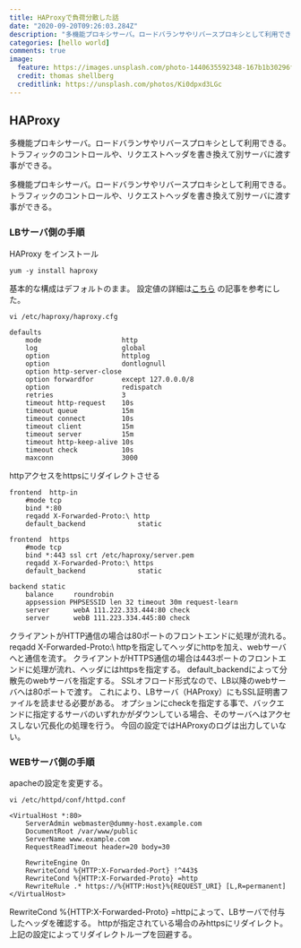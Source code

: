 ```yaml
---
title: HAProxyで負荷分散した話
date: "2020-09-20T09:26:03.284Z"
description: "多機能プロキシサーバ。ロードバランサやリバースプロキシとして利用できる。トラフィックのコントロールや、リクエストヘッダを書き換えて別サーバに渡す事ができる。"
categories: [hello world]
comments: true
image:
  feature: https://images.unsplash.com/photo-1440635592348-167b1b30296f?crop=entropy&dpr=2&fit=crop&fm=jpg&h=475&ixjsv=2.1.0&ixlib=rb-0.3.5&q=50&w=1250
  credit: thomas shellberg
  creditlink: https://unsplash.com/photos/Ki0dpxd3LGc
---
```


## HAProxy

多機能プロキシサーバ。ロードバランサやリバースプロキシとして利用できる。
トラフィックのコントロールや、リクエストヘッダを書き換えて別サーバに渡す事ができる。

多機能プロキシサーバ。ロードバランサやリバースプロキシとして利用できる。
トラフィックのコントロールや、リクエストヘッダを書き換えて別サーバに渡す事ができる。

### LBサーバ側の手順

HAProxy をインストール
```Linux
yum -y install haproxy
```

基本的な構成はデフォルトのまま。
設定値の詳細は[こちら](https://knowledge.sakura.ad.jp/8084/) の記事を参考にした。
```Linux
vi /etc/haproxy/haproxy.cfg

defaults
    mode                    http
    log                     global
    option                  httplog
    option                  dontlognull
    option http-server-close
    option forwardfor       except 127.0.0.0/8
    option                  redispatch
    retries                 3
    timeout http-request    10s
    timeout queue           15m
    timeout connect         10s
    timeout client          15m
    timeout server          15m
    timeout http-keep-alive 10s
    timeout check           10s
    maxconn                 3000
```

httpアクセスをhttpsにリダイレクトさせる
```Linux
frontend  http-in
    #mode tcp
    bind *:80
    reqadd X-Forwarded-Proto:\ http
    default_backend             static

frontend  https
    #mode tcp
    bind *:443 ssl crt /etc/haproxy/server.pem
    reqadd X-Forwarded-Proto:\ https
    default_backend             static

backend static
    balance     roundrobin
    appsession PHPSESSID len 32 timeout 30m request-learn
    server      webA 111.222.333.444:80 check
    server      webB 111.223.334.445:80 check
```
クライアントがHTTP通信の場合は80ポートのフロントエンドに処理が流れる。
reqadd X-Forwarded-Proto:\ httpを指定してヘッダにhttpを加え、webサーバへと通信を流す。
クライアントがHTTPS通信の場合は443ポートのフロントエンドに処理が流れ、ヘッダにはhttpsを指定する。
default_backendによって分散先のwebサーバを指定する。
SSLオフロード形式なので、LB以降のwebサーバへは80ポートで渡す。
これにより、LBサーバ（HAProxy）にもSSL証明書ファイルを読ませる必要がある。
オプションにcheckを指定する事で、バックエンドに指定するサーバのいずれかがダウンしている場合、そのサーバへはアクセスしない冗長化の処理を行う。
今回の設定ではHAProxyのログは出力していない。

### WEBサーバ側の手順

apacheの設定を変更する。
```Linux
vi /etc/httpd/conf/httpd.conf

<VirtualHost *:80>
    ServerAdmin webmaster@dummy-host.example.com
    DocumentRoot /var/www/public
    ServerName www.example.com
    RequestReadTimeout header=20 body=30

    RewriteEngine On
    RewriteCond %{HTTP:X-Forwarded-Port} !^443$
    RewriteCond %{HTTP:X-Forwarded-Proto} =http
    RewriteRule .* https://%{HTTP:Host}%{REQUEST_URI} [L,R=permanent]
</VirtualHost>
```
RewriteCond %{HTTP:X-Forwarded-Proto} =httpによって、LBサーバで付与したヘッダを確認する。
httpが指定されている場合のみhttpsにリダイレクト。
上記の設定によってリダイレクトループを回避する。
